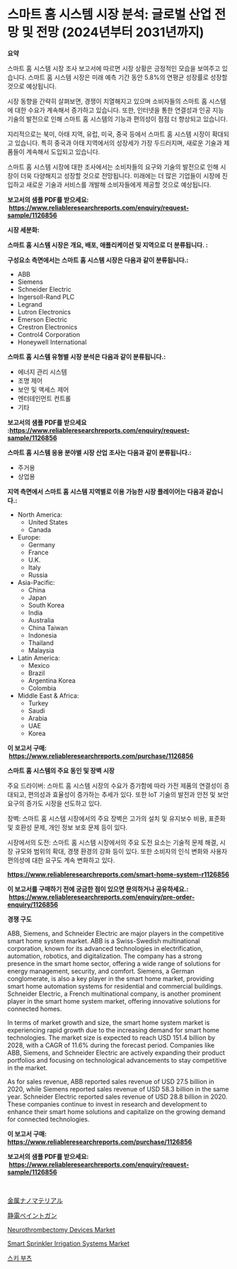 <p><h1>스마트 홈 시스템 시장 분석: 글로벌 산업 전망 및 전망 (2024년부터 2031년까지)</h1></p><p><strong>요약</strong></p>
<p><p>스마트 홈 시스템 시장 조사 보고서에 따르면 시장 상황은 긍정적인 모습을 보여주고 있습니다. 스마트 홈 시스템 시장은 미래 예측 기간 동안 5.8%의 연평균 성장률로 성장할 것으로 예상됩니다.</p><p>시장 동향을 간략히 살펴보면, 경쟁이 치열해지고 있으며 소비자들의 스마트 홈 시스템에 대한 수요가 계속해서 증가하고 있습니다. 또한, 인터넷을 통한 연결성과 인공 지능 기술의 발전으로 인해 스마트 홈 시스템의 기능과 편의성이 점점 더 향상되고 있습니다.</p><p>지리적으로는 북미, 아태 지역, 유럽, 미국, 중국 등에서 스마트 홈 시스템 시장이 확대되고 있습니다. 특히 중국과 아태 지역에서의 성장세가 가장 두드러지며, 새로운 기술과 제품들이 계속해서 도입되고 있습니다.</p><p>스마트 홈 시스템 시장에 대한 조사에서는 소비자들의 요구와 기술의 발전으로 인해 시장이 더욱 다양해지고 성장할 것으로 전망됩니다. 미래에는 더 많은 기업들이 시장에 진입하고 새로운 기술과 서비스를 개발해 소비자들에게 제공할 것으로 예상됩니다.</p></p>
<p><strong>보고서의 샘플 PDF를 받으세요: &nbsp;<a href="https://www.reliableresearchreports.com/enquiry/request-sample/1126856">https://www.reliableresearchreports.com/enquiry/request-sample/1126856</a></strong></p>
<p><strong>시장 세분화:</strong></p>
<p><strong> 스마트 홈 시스템 시장은 개요, 배포, 애플리케이션 및 지역으로 더 분류됩니다. :</strong></p>
<p><strong>구성요소 측면에서는 스마트 홈 시스템 시장은 다음과 같이 분류됩니다.:</strong></p>
<p><ul><li>ABB</li><li>Siemens</li><li>Schneider Electric</li><li>Ingersoll-Rand PLC</li><li>Legrand</li><li>Lutron Electronics</li><li>Emerson Electric</li><li>Crestron Electronics</li><li>Control4 Corporation</li><li>Honeywell International</li></ul></p>
<p><strong> 스마트 홈 시스템 유형별 시장 분석은 다음과 같이 분류됩니다.:</strong></p>
<p><ul><li>에너지 관리 시스템</li><li>조명 제어</li><li>보안 및 액세스 제어</li><li>엔터테인먼트 컨트롤</li><li>기타</li></ul></p>
<p><strong>보고서의 샘플 PDF를 받으세요 :<a href="https://www.reliableresearchreports.com/enquiry/request-sample/1126856">https://www.reliableresearchreports.com/enquiry/request-sample/1126856</a></strong></p>
<p><strong> 스마트 홈 시스템 응용 분야별 시장 산업 조사는 다음과 같이 분류됩니다.:</strong></p>
<p><ul><li>주거용</li><li>상업용</li></ul></p>
<p><strong>지역 측면에서 스마트 홈 시스템 지역별로 이용 가능한 시장 플레이어는 다음과 같습니다.:</strong></p>
<p><ul>
    <li>
        North America:
        <ul>
            <li>United States</li>
            <li>Canada</li>
        </ul>
    </li>
    <li>
        Europe:
        <ul>
            <li>Germany</li>
            <li>France</li>
            <li>U.K.</li>
            <li>Italy</li>
            <li>Russia</li>
        </ul>
    </li>
    <li>
        Asia-Pacific:
        <ul>
            <li>China</li>
            <li>Japan</li>
            <li>South Korea</li>
            <li>India</li>
            <li>Australia</li>
            <li>China Taiwan</li>
            <li>Indonesia</li>
            <li>Thailand</li>
            <li>Malaysia</li>
        </ul>
    </li>
    <li>
        Latin America:
        <ul>
            <li>Mexico</li>
            <li>Brazil</li>
            <li>Argentina Korea</li>
            <li>Colombia</li>
        </ul>
    </li>
    <li>
        Middle East & Africa:
        <ul>
            <li>Turkey</li>
            <li>Saudi</li>
            <li>Arabia</li>
            <li>UAE</li>
            <li>Korea</li>
        </ul>
    </li>
    </ul></p>
<p><strong>이 보고서 구매: &nbsp;<a href="https://www.reliableresearchreports.com/purchase/1126856">https://www.reliableresearchreports.com/purchase/1126856</a></strong></p>
<p><strong>스마트 홈 시스템의 주요 동인 및 장벽 시장</strong></p>
<p><p>주요 드라이버: 스마트 홈 시스템 시장의 수요가 증가함에 따라 가전 제품의 연결성이 증대되고, 편의성과 효율성이 증가하는 추세가 있다. 또한 IoT 기술의 발전과 안전 및 보안 요구의 증가도 시장을 선도하고 있다.</p><p>장벽: 스마트 홈 시스템 시장에서의 주요 장벽은 고가의 설치 및 유지보수 비용, 표준화 및 호환성 문제, 개인 정보 보호 문제 등이 있다.</p><p>시장에서의 도전: 스마트 홈 시스템 시장에서의 주요 도전 요소는 기술적 문제 해결, 시장 규모와 범위의 확대, 경쟁 환경의 강화 등이 있다. 또한 소비자의 인식 변화와 사용자 편의성에 대한 요구도 계속 변화하고 있다.</p></p>
<p><strong><a href="https://www.reliableresearchreports.com/smart-home-system-r1126856">https://www.reliableresearchreports.com/smart-home-system-r1126856</a></strong></p>
<p><strong>이 보고서를 구매하기 전에 궁금한 점이 있으면 문의하거나 공유하세요.: &nbsp;<a href="https://www.reliableresearchreports.com/enquiry/pre-order-enquiry/1126856">https://www.reliableresearchreports.com/enquiry/pre-order-enquiry/1126856</a></strong></p>
<p><strong>경쟁 구도</strong></p>
<p><p>ABB, Siemens, and Schneider Electric are major players in the competitive smart home system market. ABB is a Swiss-Swedish multinational corporation, known for its advanced technologies in electrification, automation, robotics, and digitalization. The company has a strong presence in the smart home sector, offering a wide range of solutions for energy management, security, and comfort. Siemens, a German conglomerate, is also a key player in the smart home market, providing smart home automation systems for residential and commercial buildings. Schneider Electric, a French multinational company, is another prominent player in the smart home system market, offering innovative solutions for connected homes.</p><p>In terms of market growth and size, the smart home system market is experiencing rapid growth due to the increasing demand for smart home technologies. The market size is expected to reach USD 151.4 billion by 2028, with a CAGR of 11.6% during the forecast period. Companies like ABB, Siemens, and Schneider Electric are actively expanding their product portfolios and focusing on technological advancements to stay competitive in the market.</p><p>As for sales revenue, ABB reported sales revenue of USD 27.5 billion in 2020, while Siemens reported sales revenue of USD 58.3 billion in the same year. Schneider Electric reported sales revenue of USD 28.8 billion in 2020. These companies continue to invest in research and development to enhance their smart home solutions and capitalize on the growing demand for connected technologies.</p></p>
<p><strong>이 보고서 구매: &nbsp; <a href="https://www.reliableresearchreports.com/purchase/1126856">https://www.reliableresearchreports.com/purchase/1126856</a></strong></p>
<p><strong>보고서의 샘플 PDF를 받으세요: &nbsp;<a href="https://www.reliableresearchreports.com/enquiry/request-sample/1126856">https://www.reliableresearchreports.com/enquiry/request-sample/1126856</a></strong><strong></strong></p>
<p>&nbsp;</p>
<p><p><a href="https://github.com/dzy793153605/Market-Research-Report-List-1/blob/main/268994826640.md">金属ナノマテリアル</a></p><p><a href="https://github.com/EthanMorar2011/Market-Research-Report-List-1/blob/main/105525026641.md">静電ペイントガン</a></p><p><a href="https://www.linkedin.com/pulse/neurothrombectomy-devices-market-research-report-provides-thorough-xly6c?trackingId=w9U5K%2B%2B1V3GWcSLq50Li3w%3D%3D">Neurothrombectomy Devices Market</a></p><p><a href="https://www.linkedin.com/pulse/smart-sprinkler-irrigation-systems-market-size-growth-segmentation-am91c?trackingId=nwovDJCG5ZVqr2iFlXUpjQ%3D%3D">Smart Sprinkler Irrigation Systems Market</a></p><p><a href="https://github.com/GabrielBlanda5656/Market-Research-Report-List-1/blob/main/864779824669.md">스키 부츠</a></p></p>